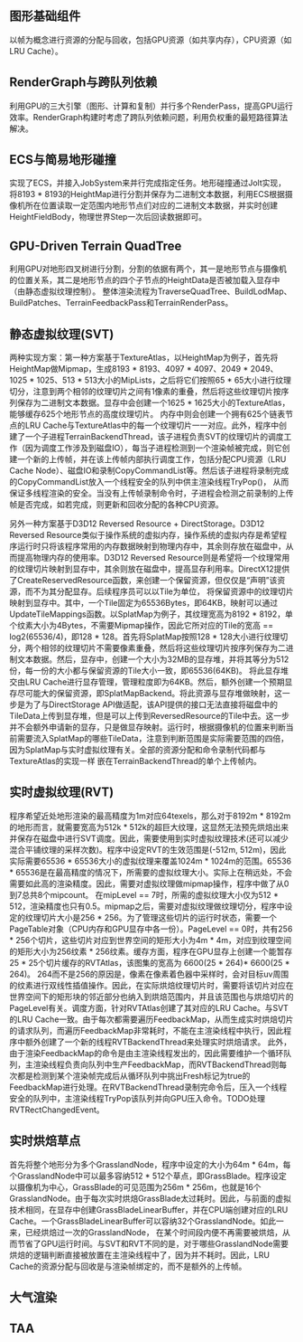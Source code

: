 ## 图形基础组件
以帧为概念进行资源的分配与回收，包括GPU资源（如共享内存），CPU资源（如LRU Cache）。

## RenderGraph与跨队列依赖
利用GPU的三大引擎（图形、计算和复制）并行多个RenderPass，提高GPU运行效率。RenderGraph构建时考虑了跨队列依赖问题，利用负权重的最短路径算法解决。

## ECS与简易地形碰撞
实现了ECS，并接入JobSystem来并行完成指定任务。地形碰撞通过Jolt实现，将8193 * 8193的HeightMap进行分割并保存为二进制文本数据，利用ECS根据摄像机所在位置读取一定范围内地形节点们对应的二进制文本数据，并实时创建HeightFieldBody，物理世界Step一次后回读数据即可。

## GPU-Driven Terrain QuadTree
利用GPU对地形四叉树进行分割，分割的依据有两个，其一是地形节点与摄像机的位置关系，其二是地形节点的四个子节点的HeightData是否被加载入显存中（由静态虚拟纹理控制）。
整体渲染流程为TraverseQuadTree、BuildLodMap、BuildPatches、TerrainFeedbackPass和TerrainRenderPass。

## 静态虚拟纹理(SVT)
两种实现方案：第一种方案基于TextureAtlas，以HeightMap为例子，首先将HeightMap做Mipmap，生成8193 * 8193、4097 * 4097、2049 * 2049、1025 * 1025、513 * 513大小的MipLists，之后将它们按照65 * 65大小进行纹理切分，注意到两个相邻的纹理切片之间有1像素的重叠，然后将这些纹理切片按序列保存为二进制文本数据。显存中会创建一个1625 * 1625大小的TextureAtlas，能够缓存625个地形节点的高度纹理切片。
内存中则会创建一个拥有625个链表节点的LRU Cache与TextureAtlas中的每一个纹理切片一一对应。此外，程序中创建了一个子进程TerrainBackendThread，该子进程负责SVT的纹理切片的调度工作（因为调度工作涉及到磁盘IO），每当子进程检测到一个渲染帧被完成，则它创建一个新的上传帧，并在该上传帧内部执行调度工作，包括分配CPU资源（LRU Cache Node）、磁盘IO和录制CopyCommandList等。然后该子进程将录制完成的CopyCommandList放入一个线程安全的队列中供主渲染线程TryPop()，
从而保证多线程渲染的安全。当没有上传帧录制命令时，子进程会检测之前录制的上传帧是否完成，如若完成，则更新和回收分配的各种CPU资源。

另外一种方案基于D3D12 Reversed Resource + DirectStorage。D3D12 Reversed Resource类似于操作系统的虚拟内存，操作系统的虚拟内存是希望程序运行时只将该程序常用的内存数据映射到物理内存中，其余则存放在磁盘中，从而提高物理内存的使用率。D3D12 Reversed Resource则是希望将一个纹理常用的纹理切片映射到显存中，其余则放在磁盘中，提高显存利用率。DirectX12提供了CreateReservedResource函数，来创建一个保留资源，但仅仅是“声明”该资源，而不为其分配显存。后续程序员可以以Tile为单位，
将保留资源中的纹理切片映射到显存中。其中，一个Tile固定为65536Bytes，即64KB，映射可以通过UpdateTileMappings函数。以SplatMap为例子，其纹理宽高为8192 * 8192，单个纹素大小为4Bytes，不需要Mipmap操作，因此它所对应的Tile的宽高 == log2(65536/4)，即128 * 128。首先将SplatMap按照128 * 128大小进行纹理切分，两个相邻的纹理切片不需要像素重叠，然后将这些纹理切片按序列保存为二进制文本数据。然后，显存中，创建一个大小为32MB的显存堆，并将其等分为512份，每一份的大小都与保留资源的Tile大小一致，即65536(64KB)。
将此显存堆交由LRU Cache进行显存管理，管理粒度即为64KB。然后，额外创建一个预期显存尽可能大的保留资源，即SplatMapBackend。将此资源与显存堆做映射，这一步是为了与DirectStorage API做适配，该API提供的接口无法直接将磁盘中的TileData上传到显存堆，但是可以上传到ReversedResource的Tile中去。这一步并不会额外申请新的显存，只是做显存映射。运行时，根据摄像机的位置来判断当前需要流入SplatMap的哪些TileData，注意到判断范围是实际需要范围的四倍，因为SplatMap与实时虚拟纹理有关。全部的资源分配和命令录制代码都与TextureAtlas的实现一样
嵌在TerrainBackendThread的单个上传帧内。

## 实时虚拟纹理(RVT)
程序希望近处地形渲染的最高精度为1m对应64texels，那么对于8192m * 8192m的地形而言，就需要宽高为512k * 512k的超巨大纹理，这显然无法预先烘焙出来并保存在磁盘中进行SVT调度。因此，需要使用到实时虚拟纹理技术(还可以减少混合平铺纹理的采样次数)。程序中设定RVT的生效范围是(-512m, 512m)，因此实际需要65536 * 65536大小的虚拟纹理来覆盖1024m * 1024m的范围。65536 * 65536是在最高精度的情况下，所需要的虚拟纹理大小。实际上在稍远处，不会需要如此高的渲染精度。因此，需要对虚拟纹理做mipmap操作，程序中做了从0到7总共8个mipcount。
在mipLevel == 7时，所需的虚拟纹理大小仅为512 * 512，渲染精度也只有0.5。mipmap之后，需要对虚拟纹理做纹理切分，程序中设定的纹理切片大小是256 * 256。为了管理这些切片的运行时状态，需要一个PageTable对象（CPU内存和GPU显存中各一份）。PageLevel == 0时，共有256 * 256个切片，这些切片对应到世界空间的矩形大小为4m * 4m，对应到纹理空间的矩形大小为256纹素 * 256纹素。缓存方面，程序在GPU显存上创建一个能暂存25 * 25个切片缓存的RVTAtlas，该图集的宽高为 6600(25 * 264)* 6600(25 * 264)。
264而不是256的原因是，像素在像素着色器中采样时，会对目标uv周围的纹素进行双线性插值操作。因此，在实际烘焙纹理切片时，需要将该切片对应在世界空间下的矩形块的邻近部分也纳入到烘焙范围内，并且该范围也与烘焙切片的PageLevel有关。调度方面，针对RVTAtlas创建了其对应的LRU Cache。与SVT的LRU Cache一致。由于每次都需要遍历FeedbackMap，从而生成实时烘焙切片的请求队列，而遍历FeedbackMap非常耗时，不能在主渲染线程中执行，因此程序中额外创建了一个新的线程RVTBackendThread来处理实时烘焙请求。
此外，由于渲染FeedbackMap的命令是由主渲染线程发出的，因此需要维护一个循环队列，主渲染线程负责向队列中生产FeedbackMap，而RVTBackendThread则每次都是检测到某个渲染帧完成后从循环队列中挑出Fresh标记为true的FeedbackMap进行处理。在RVTBackendThread录制完命令后，压入一个线程安全的队列中，主渲染线程TryPop该队列并向GPU压入命令。TODO处理RVTRectChangedEvent。

## 实时烘焙草点
首先将整个地形分为多个GrasslandNode，程序中设定的大小为64m * 64m，每个GrasslandNode中可以最多容纳512 * 512个草点，即GrassBlade。程序设定以摄像机为中心，GrassBlade的可见范围为256m * 256m，也就是16个GrasslandNode。由于每次实时烘焙GrassBlade太过耗时。因此，与前面的虚拟技术相同，在显存中创建GrassBladeLinearBuffer，并在CPU端创建对应的LRU Cache。一个GrassBladeLinearBuffer可以容纳32个GrasslandNode。如此一来，已经烘焙过一次的GrasslandNode，
在某个时间段内便不再需要被烘焙，从而节省了GPU运行时间。与SVT和RVT不同的是，对于哪些GrasslandNode需要烘焙的逻辑判断直接被放置在主渲染线程中了，因为并不耗时。因此，LRU Cache的资源分配与回收是与渲染帧绑定的，而不是额外的上传帧。

## 大气渲染

## TAA



